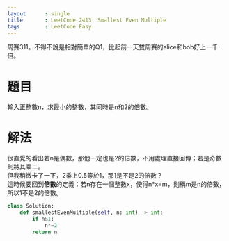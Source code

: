 ```yaml
--- 
layout      : single
title       : LeetCode 2413. Smallest Even Multiple
tags        : LeetCode Easy 
---
```

周賽311。不得不說是相對簡單的Q1，比起前一天雙周賽的alice和bob好上一千倍。  

# 題目
輸入正整數n，求最小的整數，其同時是n和2的倍數。  

# 解法
很直覺的看出若n是偶數，那他一定也是2的倍數，不用處理直接回傳；若是奇數則將其乘二。  
但我稍微卡了一下，2乘上0.5等於1，那1是不是2的倍數？  
這時候要回到**倍數**的定義：若n存在一個整數x，使得n\*x=m，則稱m是n的倍數，所以1不是2的倍數。  

```python
class Solution:
    def smallestEvenMultiple(self, n: int) -> int:
        if n&1:
            n*=2
        return n
```
